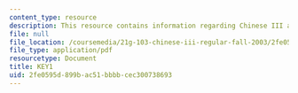 ```yaml
---
content_type: resource
description: This resource contains information regarding Chinese III assignments.
file: null
file_location: /coursemedia/21g-103-chinese-iii-regular-fall-2003/2fe0595d899bac51bbbbcec300738693_MIT21G_103F03_L51103.pdf
file_type: application/pdf
resourcetype: Document
title: KEY1
uid: 2fe0595d-899b-ac51-bbbb-cec300738693
---
```

